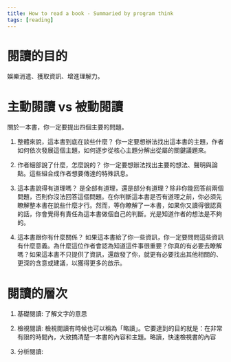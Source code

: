```yaml
---
title: How to read a book - Summaried by program think
tags: [reading]
---
```


# 閱讀的目的

娛樂消遣、獲取資訊、增進理解力。

# 主動閱讀 vs 被動閱讀

關於一本書，你一定要提出四個主要的問題。

1. 整體來說，這本書到底在談些什麼？
你一定要想辦法找出這本書的主題，作者如何依次發展這個主題，如何逐步從核心主題分解出從屬的關鍵議題來。

2. 作者細部說了什麼，怎麼說的？
你一定要想辦法找出主要的想法、聲明與論點。這些組合成作者想要傳達的特殊訊息。

3. 這本書說得有道理嗎？
是全部有道理，還是部分有道理？除非你能回答前兩個問題，否則你沒法回答這個問題。在你判斷這本書是否有道理之前，你必須先瞭解整本書在說些什麼才行。然而，等你瞭解了一本書，如果你又讀得很認真的話，你會覺得有責任為這本書做個自己的判斷。光是知道作者的想法是不夠的。

4. 這本書跟你有什麼關係？
如果這本書給了你一些資訊，你一定要問問這些資訊有什麼意義。為什麼這位作者會認為知道這件事很重要？你真的有必要去瞭解嗎？如果這本書不只提供了資訊，還啟發了你，就更有必要找出其他相關的、更深的含意或建議，以獲得更多的啟示。

# 閱讀的層次

1. 基礎閱讀: 了解文字的意思

2. 檢視閱讀: 檢視閱讀有時候也可以稱為「略讀」。它要達到的目的就是：在非常有限的時間內，大致搞清楚一本書的內容和主題。略讀，快速檢視書的內容

3. 分析閱讀: 

